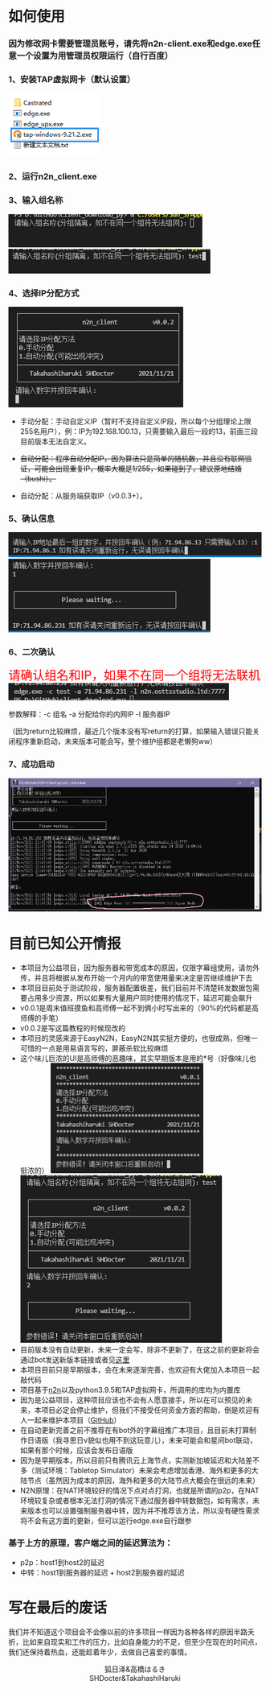 # 如何使用

### 因为修改网卡需要管理员账号，请先将n2n-client.exe和edge.exe任意一个设置为用管理员权限运行（自行百度）

### 1、安装TAP虚拟网卡（默认设置）
  ![1](img/1.png)

### 2、运行n2n_client.exe

### 3、输入组名称
  ![2](img/2.png)
  ![3](img/3.png)

### 4、选择IP分配方式
  ![4](img/4.png)

* 手动分配：手动自定义IP（暂时不支持自定义IP段，所以每个分组理论上限255名用户），例：IP为192.168.100.13，只需要输入最后一段的13，前面三段目前版本无法自定义。

* <s>自动分配：程序自动分配IP，因为算法只是简单的随机数，并且没有联网验证，可能会出现重复IP，概率大概是1/255，如果碰到了，建议原地结婚（bushi）。</s>

* 自动分配：从服务端获取IP（v0.0.3+）。

### 5、确认信息

![5](img/5.png)
![6](img/6.png)

### 6、二次确认

<font color=red size=5px>请确认组名和IP，如果不在同一个组将无法联机</font>
![7](img/7.png)

参数解释：-c 组名 -a 分配给你的内网IP -l 服务器IP

（因为return比较麻烦，最近几个版本没有写return的打算，如果输入错误只能关闭程序重新启动，未来版本可能会写，整个维护组都是老懒狗ww）

### 7、成功启动

 ![10](img/10.png)

# 目前已知公开情报

* 本项目为公益项目，因为服务器和带宽成本的原因，仅限字幕组使用，请勿外传，并且将根据从发布开始一个月内的带宽使用量来决定是否继续维护下去
* 本项目目前处于测试阶段，服务器配置极差，我们目前并不清楚转发数据包需要占用多少资源，所以如果有大量用户同时使用的情况下，延迟可能会飙升
* v0.0.1是周末值班摸鱼和高师傅一起不到俩小时写出来的（90%的代码都是高师傅的手笔）
* v0.0.2是写这篇教程的时候现改的
* 本项目的灵感来源于EasyN2N，EasyN2N其实挺方便的，也很成熟，但唯一可惜的一点是用易语言写的，屏蔽杀软比较麻烦
* 这个味儿巨浓的UI是高师傅的恶趣味，其实早期版本是用的*号（好像味儿也挺浓的）
![8](img/8.png)![9](img/9.png)
* 目前版本没有自动更新，未来一定会写，除非不更新了，在这之前的更新将会通过bot发送新版本链接或者见[这里](http://n2n.osttsstudio.ltd/download.html)
* 本项目目前只是早期版本，会在未来逐渐完善，也欢迎有大佬加入本项目一起敲代码
* 项目基于[n2n](https://github.com/ntop/n2n)以及python3.9.5和TAP虚拟网卡，所调用的库均为内置库
* 因为是公益项目，这种项目应该也不会有人愿意接手，所以在可以预见的未来，本项目必定会停止维护，但我们不接受任何资金方面的帮助，倒是欢迎有人一起来维护本项目（[GitHub](https://github.com/osttsStudio/N2N-Client-py)）
* 在自动更新完善之前不推荐在有bot外的字幕组推广本项目，且目前未打算制作日语版（我寻思日v貌似也用不到这玩意儿），未来可能会和星间bot联动，如果有那个时候，应该会发布日语版
* 因为是早期版本，所以目前只有腾讯云上海节点，实测新加坡延迟和大陆差不多（测试环境：Tabletop Simulator）未来会考虑增加香港、海外和更多的大陆节点（虽然因为成本的原因，海外和更多的大陆节点大概会在很远的未来）
* N2N原理：在NAT环境较好的情况下点对点打洞，也就是所谓的p2p，在NAT环境较复杂或者根本无法打洞的情况下通过服务器中转数据包，如有需求，未来版本也可以设置强制服务器中转，因为并不推荐该方法，所以没有硬性需求将不会有这方面的更新，但可以运行edge.exe自行跟参
### 基于上方的原理，客户端之间的延迟算法为：
* p2p：host1到host2的延迟
* 中转：host1到服务器的延迟 + host2到服务器的延迟
# 写在最后的废话

我们并不知道这个项目会不会像以前的许多项目一样因为各种各样的原因半路夭折，比如来自现实和工作的压力，比如自身能力的不足，但至少在现在的时间点，我们还保持着热血，还能趁着年少，去做自己喜爱的事情。

<center>狐日泽&高橋はるき</center>

<center>SHDocter&TakahashiHaruki</center>
